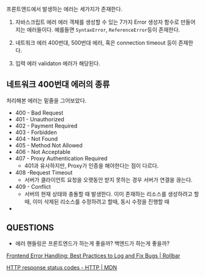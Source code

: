 프론트엔드에서 발생하는 에러는 세가지가 존재한다.

1. 자바스크립트 에러
	에러 객체를 생성할 수 있는 7가지 Error 생성자 함수로 만들어지는 에러들이다. 예를들면 `SyntaxError`, `ReferenceError`등이 존재한다.

2. 네트워크 에러
	400번대, 500번대 에러, 혹은 connection timeout 등이 존재한다.

3. 입력 에러
	validaton 에러가 해당된다.

## 네트워크 400번대 에러의 종류

처리해본 에러는 밑줄을 그어보았다.

- 400 - Bad Request
- 401 - Unauthorized
- 402 - Payment Required
- 403 - Forbidden
- 404 - Not Found
- 405 - Method Not Allowed
- 406 - Not Acceptable
- 407 - Proxy Authentication Required
	- 401과 유사하지만, Proxy가 인증을 해야한다는 점이 다르다.
- 408 -Request Timeout
	- 서버가 클라이언트 요청을 오랫동안 받지 못하는 경우 서버가 연결을 끊는다.
- 409 - Conflict
	- 서버의 현재 상태와 충돌할 때 발생한다. 이미 존재하는 리소스를 생성하려고 할때, 이미 삭제된 리소스를 수정하려고 할때, 동시 수정을 진행할 때
- 

## QUESTIONS

- 에러 핸들링은 프론트엔드가 하는게 좋을까? 백엔드가 하는게 좋을까?


[Frontend Error Handling: Best Practices to Log and Fix Bugs | Rollbar](https://rollbar.com/blog/guide-to-frontend-error-handling/)

[HTTP response status codes - HTTP | MDN](https://developer.mozilla.org/en-US/docs/Web/HTTP/Reference/Status)